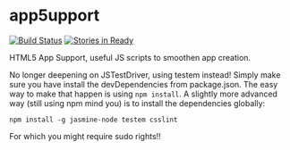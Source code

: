 app5upport
==========

[![Build Status](https://travis-ci.org/windgazer/app5upport.png?branch=master)](https://travis-ci.org/windgazer/app5upport) [![Stories in Ready](https://badge.waffle.io/windgazer/app5upport.png?label=ready)](http://waffle.io/windgazer/app5upport)

HTML5 App Support, useful JS scripts to smoothen app creation.

No longer deepening on JSTestDriver, using testem instead! Simply make sure you have install the devDependencies from package.json. The easy way to make that happen is using `npm install`. A slightly more advanced way (still using npm mind you) is to install the dependencies globally:

    npm install -g jasmine-node testem csslint

For which you might require sudo rights!!
